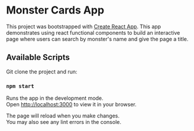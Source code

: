 # Monster Cards App

This project was bootstrapped with [Create React App](https://github.com/facebook/create-react-app).
This app demonstrates using react functional components to build an interactive page where users can search by monster's name and give the page a title.

## Available Scripts

Git clone the project and run:

### `npm start`

Runs the app in the development mode.\
Open [http://localhost:3000](http://localhost:3000) to view it in your browser.

The page will reload when you make changes.\
You may also see any lint errors in the console.
